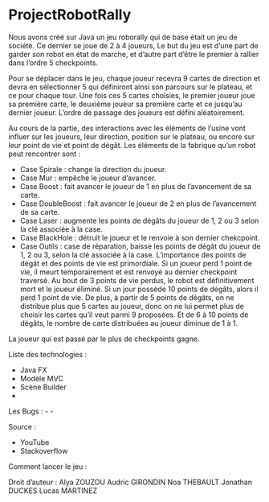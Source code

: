 # ProjectRobotRally
Nous avons créé sur Java un jeu roborally qui de base était un jeu de société. Ce dernier se joue de 2 à 4 joueurs, Le but du jeu est d’une part de garder son robot en état de marche, et d’autre part d’être le premier à rallier dans l’ordre 5 checkpoints. 

Pour se déplacer dans le jeu, chaque joueur recevra 9 cartes de direction et devra en sélectionner 5 qui définiront ainsi son parcours sur le plateau, et ce pour chaque tour. 
Une fois ces 5 cartes choisies, le premier joueur joue sa première carte, le deuxième joueur sa première carte et ce jusqu’au dernier joueur. L’ordre de passage des joueurs est défini aléatoirement.

Au cours de la partie, des interactions avec les éléments de l’usine vont influer sur les joueurs, leur direction, position sur le plateau, ou encore sur leur point de vie et point de dégât.
Les éléments de la fabrique qu’un robot peut rencontrer sont :
-	Case Spirale : change la direction du joueur.
-	Case Mur : empêche le joueur d’avancer.
-	Case Boost :  fait avancer le joueur de 1 en plus de l’avancement de sa carte.
-	Case DoubleBoost : fait avancer le joueur de 2 en plus de l’avancement de sa carte.
-	Case Laser : augmente les points de dégâts du joueur de 1, 2 ou 3 selon la clé associée à la case.
-	Case BlackHole : détruit le joueur et le renvoie à son dernier chekcpoint.
-	Case Outils : case de réparation, baisse les points de dégât du joueur de 1, 2 ou 3, selon la clé associée à la case.
L’importance des points de dégât et des points de vie est primordiale. 
Si un joueur perd 1 point de vie, il meurt temporairement et est renvoyé au dernier checkpoint traversé. Au bout de 3 points de vie perdus, le robot est définitivement mort et le joueur éliminé.
Si un jour possède 10 points de dégâts, alors il perd 1 point de vie. De plus, à partir de 5 points de dégâts, on ne distribue plus que 5 cartes au joueur, donc on ne lui permet plus de choisir les cartes qu’il veut parmi 9 proposées. Et de 6 à 10 points de dégâts, le nombre de carte distribuées au joueur diminue de 1 à 1.

La joueur qui est passé par le plus de checkpoints gagne.	


Liste des technologies :
-	Java FX
-	Modèle MVC
-	Scène Builder
-	

Les Bugs :
       -
       -

Source :
-	YouTube
-	Stackoverflow


Comment lancer le jeu :

Droit d’auteur :
Alya ZOUZOU
Audric GIRONDIN
Noa THEBAULT
Jonathan DUCKES
Lucas MARTINEZ

